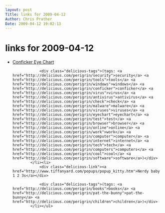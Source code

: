 ```yaml
---
layout: post
Title: links for 2009-04-12  
Author: Chris Prather
Date: 2009-04-12 19:02:13
---
```


# links for 2009-04-12
<ul class="delicious"><li>
                <div class="delicious-link"><a href="http://www.confickerworkinggroup.org/infection_test/cfeyechart.html">Conficker Eye Chart</a></div>
                
                <div class="delicious-tags">(tags: <a href="http://delicious.com/perigrin/security">security</a> <a href="http://delicious.com/perigrin/tools">tools</a> <a href="http://delicious.com/perigrin/windows">windows</a> <a href="http://delicious.com/perigrin/conficker">conficker</a> <a href="http://delicious.com/perigrin/virus">virus</a> <a href="http://delicious.com/perigrin/antivirus">antivirus</a> <a href="http://delicious.com/perigrin/check">check</a> <a href="http://delicious.com/perigrin/malware">malware</a> <a href="http://delicious.com/perigrin/viruses">viruses</a> <a href="http://delicious.com/perigrin/eyechart">eyechart</a> <a href="http://delicious.com/perigrin/test">test</a> <a href="http://delicious.com/perigrin/browser">browser</a> <a href="http://delicious.com/perigrin/online">online</a> <a href="http://delicious.com/perigrin/work">work</a> <a href="http://delicious.com/perigrin/computer">computer</a> <a href="http://delicious.com/perigrin/internet">internet</a> <a href="http://delicious.com/perigrin/tech">tech</a> <a href="http://delicious.com/perigrin/computers">computers</a> <a href="http://delicious.com/perigrin/cool">cool</a> <a href="http://delicious.com/perigrin/software">software</a>)</div>
            </li><li>
                <div class="delicious-link"><a href="http://www.tiffanyard.com/popups/popup_kitty.htm">Nerdy baby 1 2 3s</a></div>
                
                <div class="delicious-tags">(tags: <a href="http://delicious.com/perigrin/books">books</a> <a href="http://delicious.com/perigrin/pat-the-bunny">pat-the-bunny</a> <a href="http://delicious.com/perigrin/children">children</a>)</div>
            </li></ul>
